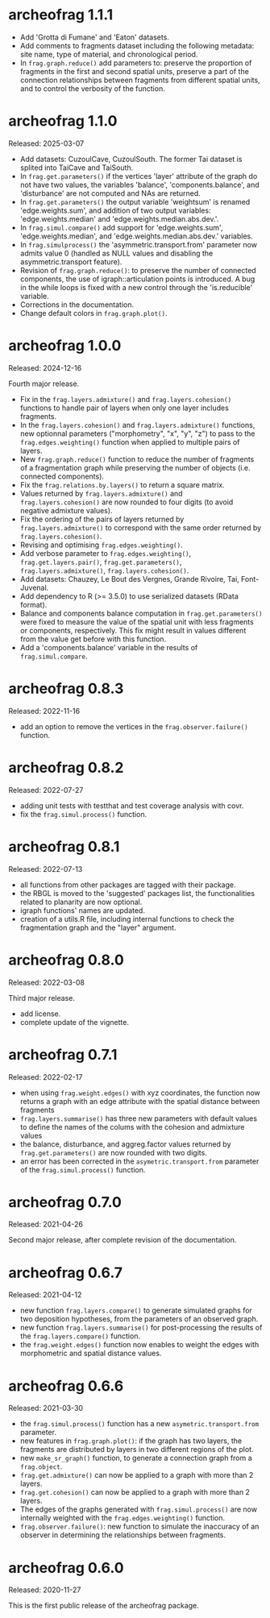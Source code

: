 
# archeofrag 1.1.1

* Add 'Grotta di Fumane' and 'Eaton' datasets.
* Add comments to fragments dataset including the following metadata: site name, type of material, and chronological period.
* In `frag.graph.reduce()` add parameters to: preserve the proportion of fragments in the first and second spatial units, preserve a part of the connection relationships between fragments from different spatial units, and to control the verbosity of the function.

# archeofrag 1.1.0
Released: 2025-03-07

* Add datasets: CuzoulCave, CuzoulSouth. The former Tai dataset is splited into TaiCave and TaiSouth.
* In `frag.get.parameters()` if the vertices 'layer' attribute of the graph do not have two values, the variables 'balance', 'components.balance', and 'disturbance' are not computed and NAs are returned.
* In `frag.get.parameters()` the output variable 'weightsum' is renamed 'edge.weights.sum', and addition of two output variables: 'edge.weights.median' and 'edge.weights.median.abs.dev.'.
* In `frag.simul.compare()` add support for 'edge.weights.sum', 'edge.weights.median', and 'edge.weights.median.abs.dev.' variables.
* In `frag.simulprocess()` the 'asymmetric.transport.from' parameter now admits value 0 (handled as NULL values and disabling the asymmetric.transport feature).
* Revision of `frag.graph.reduce()`: to preserve the number of connected components, the use of igraph::articulation points is introduced. A bug in the while loops is fixed with a new control through the 'is.reducible' variable.
* Corrections in the documentation.
* Change default colors in `frag.graph.plot()`.

# archeofrag 1.0.0
Released: 2024-12-16

Fourth major release.

* Fix in the `frag.layers.admixture()` and `frag.layers.cohesion()` functions to handle pair of layers when only one layer includes fragments.
* In the `frag.layers.cohesion()` and `frag.layers.admixture()` functions, new optionnal parameters ("morphometry", "x", "y", "z") to pass to the `frag.edges.weighting()` function when applied to multiple pairs of layers.
* New `frag.graph.reduce()` function to reduce the number of fragments of a fragmentation graph while preserving the number of objects (i.e. connected components).
* Fix the `frag.relations.by.layers()` to return a square matrix.
* Values returned by `frag.layers.admixture()` and `frag.layers.cohesion()` are now rounded to four digits (to avoid negative admixture values).
* Fix the ordering of the pairs of layers returned by `frag.layers.admixture()` to correspond with the same order returned by `frag.layers.cohesion()`.
* Revising and optimising `frag.edges.weighting()`.
* Add verbose parameter to `frag.edges.weighting()`, `frag.get.layers.pair()`, `frag.get.parameters()`, `frag.layers.admixture()`, `frag.layers.cohesion()`.
* Add datasets: Chauzey, Le Bout des Vergnes, Grande Rivoire, Tai, Font-Juvenal.
* Add dependency to R (>= 3.5.0) to use serialized datasets (RData format).
* Balance and components balance computation in `frag.get.parameters()` were fixed to measure the value of the spatial unit with less fragments or components, respectively. This fix might result in values different from the value get before with this function.
* Add a 'components.balance' variable in the results of `frag.simul.compare`.

# archeofrag 0.8.3
Released: 2022-11-16

* add an option to remove the vertices in the `frag.observer.failure()` function.

# archeofrag 0.8.2
Released: 2022-07-27

* adding unit tests with testthat and test coverage analysis with covr.
* fix the `frag.simul.process()` function.

# archeofrag 0.8.1
Released: 2022-07-13

* all functions from other packages are tagged with their package.
* the RBGL is moved to the 'suggested' packages list, the functionalities related to planarity are now optional.
* igraph functions' names are updated.
* creation of a utils.R file, including internal functions to check the fragmentation graph and the "layer" argument.

# archeofrag 0.8.0
Released: 2022-03-08

Third major release.

* add license.
* complete update of the vignette.

# archeofrag 0.7.1
Released: 2022-02-17

* when using `frag.weight.edges()` with xyz coordinates, the function now returns a graph with an edge attribute with the spatial distance between fragments
* `frag.layers.summarise()` has three new parameters with default values to define the names of the colums with the cohesion and admixture values
* the balance, disturbance, and aggreg.factor values returned by `frag.get.parameters()` are now rounded with two digits.
* an error has been corrected in the `asymetric.transport.from` parameter of the `frag.simul.process()` function.

# archeofrag 0.7.0
Released: 2021-04-26

Second major release, after complete revision of the documentation.

# archeofrag 0.6.7
Released: 2021-04-12

* new function `frag.layers.compare()` to generate simulated graphs for two deposition hypotheses, from the parameters of an observed graph. 
* new function `frag.layers.summarise()` for post-processing the results of the `frag.layers.compare()` function.
* the `frag.weight.edges()` function now enables to weight the edges with morphometric and spatial distance values.

# archeofrag 0.6.6
Released: 2021-03-30

* the `frag.simul.process()` function has a new `asymetric.transport.from` parameter.
* new features in `frag.graph.plot()`: if the graph has two layers, the fragments are distributed by layers in two different regions of the plot.
* new `make_sr_graph()` function, to generate a connection graph from a `frag.object`.
* `frag.get.admixture()` can now be applied to a graph with more than 2 layers.
* `frag.get.cohesion()` can now be applied to a graph with more than 2 layers.
* The edges of the graphs generated with `frag.simul.process()` are now internally weighted with the `frag.edges.weighting()` function.
* `frag.observer.failure()`: new function to simulate the inaccuracy of an observer in determining the relationships between fragments.

# archeofrag 0.6.0
Released: 2020-11-27

This is the first public release of the archeofrag package.
